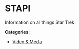 # STAPI


Information on all things Star Trek



**Categories**:

- [Video & Media](https://github.com/apis-list/apis-list#video-and-media)



